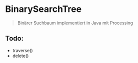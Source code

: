# BinarySearchTree
> Binärer Suchbaum implementiert in Java mit Processing
## Todo: 
* traverse()
* delete()